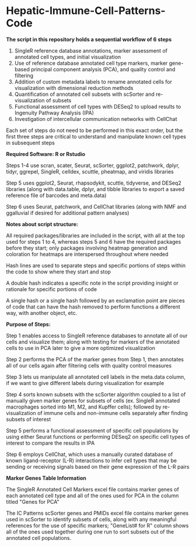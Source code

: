 # Hepatic-Immune-Cell-Patterns-Code
**The script in this repository holds a sequential workflow of 6 steps**

1. SingleR reference database annotations, marker assessment of annotated cell types, and initial visualization
2. Use of reference database annotated cell type markers, marker gene-based principal component analysis (PCA), and quality control and filtering
3. Addition of custom metadata labels to rename annotated cells for visualization with dimensional reduction methods
4. Quantification of annotated cell subsets with scSorter and re-visualization of subsets
5. Functional assessment of cell types with DESeq2 to upload results to Ingenuity Pathway Analysis (IPA)
6. Investigation of intercellular communication networks with CellChat

Each set of steps do not need to be performed in this exact order, but the first three steps are critical to understand and manipulate known cell types in subsequent steps

**Required Software: R or Rstudio**

Steps 1-4 use scran, scater, Seurat, scSorter, ggplot2, patchwork, dplyr, tidyr, ggrepel, SingleR, celldex, scuttle, pheatmap, and viridis libraries

Step 5 uses ggplot2, Seurat, rhapsodykit, scuttle, tidyverse, and DESeq2 libraries (along with data.table, dplyr, and tibble libraries to export a saved reference file of barcodes and meta.data)

Step 6 uses Seurat, patchwork, and CellChat libraries (along with NMF and ggalluvial if desired for additional pattern analyses)

**Notes about script structure:**

All required packages/libraries are included in the script, with all at the top used for steps 1 to 4, whereas steps 5 and 6 have the required packages before they start; only packages involving heatmap generation and coloration for heatmaps are interspersed throughout where needed

Hash lines are used to separate steps and specific portions of steps within the code to show where they start and stop

A double hash indicates a specific note in the script providing insight or rationale for specific portions of code

A single hash or a single hash followed by an exclamation point are pieces of code that can have the hash removed to perform functions a different way, with another object, etc.

**Purpose of Steps:**

Step 1 enables access to SingleR reference databases to annotate all of our cells and visualize them; along with testing for markers of the annotated cells to use in PCA later to give a more optimized visualization

Step 2 performs the PCA of the marker genes from Step 1, then annotates all of our cells again after filtering cells with quality control measures

Step 3 lets us manipulate all annotated cell labels in the meta.data column, if we want to give different labels during visualization for example

Step 4 sorts known subsets with the scSorter algorithm coupled to a list of manually given marker genes for subsets of cells (ex. SingleR annotated macrophages sorted into M1, M2, and Kupffer cells); followed by re-visualization of immune cells and non-immune cells separately after finding subsets of interest

Step 5 performs a functional assessment of specific cell populations by using either Seurat functions or performing DESeq2 on specific cell types of interest to compare the results in IPA

Step 6 employs CellChat, which uses a manually curated database of known ligand-receptor (L-R) interactions to infer cell types that may be sending or receiving signals based on their gene expression of the L-R pairs

**Marker Genes Table Information**

The SingleR Annotated Cell Markers excel file contains marker genes of each annotated cell type and all of the ones used for PCA in the column titled "Genes for PCA"

The IC Patterns scSorter genes and PMIDs excel file contains marker genes used in scSorter to identify subsets of cells, along with any meaningful references for the use of specific markers; "GeneList# for R" column shows all of the ones used together during one run to sort subsets out of the annotated cell populations. 
